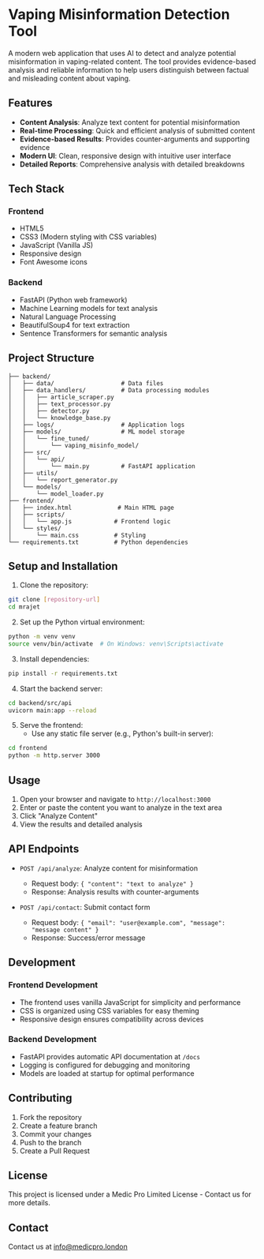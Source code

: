 # Vaping Misinformation Detection Tool

A modern web application that uses AI to detect and analyze potential misinformation in vaping-related content. The tool provides evidence-based analysis and reliable information to help users distinguish between factual and misleading content about vaping.

## Features

- **Content Analysis**: Analyze text content for potential misinformation
- **Real-time Processing**: Quick and efficient analysis of submitted content
- **Evidence-based Results**: Provides counter-arguments and supporting evidence
- **Modern UI**: Clean, responsive design with intuitive user interface
- **Detailed Reports**: Comprehensive analysis with detailed breakdowns

## Tech Stack

### Frontend
- HTML5
- CSS3 (Modern styling with CSS variables)
- JavaScript (Vanilla JS)
- Responsive design
- Font Awesome icons

### Backend
- FastAPI (Python web framework)
- Machine Learning models for text analysis
- Natural Language Processing
- BeautifulSoup4 for text extraction
- Sentence Transformers for semantic analysis

## Project Structure

```
├── backend/
│   ├── data/                   # Data files
│   ├── data_handlers/          # Data processing modules
│   │   ├── article_scraper.py
│   │   ├── text_processor.py
│   │   ├── detector.py
│   │   └── knowledge_base.py
│   ├── logs/                   # Application logs
│   ├── models/                 # ML model storage
│   │   └── fine_tuned/
│   │       └── vaping_misinfo_model/
│   ├── src/
│   │   └── api/
│   │       └── main.py         # FastAPI application
│   ├── utils/
│   │   └── report_generator.py
│   └── models/
│       └── model_loader.py
├── frontend/
│   ├── index.html             # Main HTML page
│   ├── scripts/
│   │   └── app.js            # Frontend logic
│   └── styles/
│       └── main.css          # Styling
└── requirements.txt          # Python dependencies
```

## Setup and Installation

1. Clone the repository:
```bash
git clone [repository-url]
cd mrajet
```

2. Set up the Python virtual environment:
```bash
python -m venv venv
source venv/bin/activate  # On Windows: venv\Scripts\activate
```

3. Install dependencies:
```bash
pip install -r requirements.txt
```

4. Start the backend server:
```bash
cd backend/src/api
uvicorn main:app --reload
```

5. Serve the frontend:
   - Use any static file server (e.g., Python's built-in server):
```bash
cd frontend
python -m http.server 3000
```

## Usage

1. Open your browser and navigate to `http://localhost:3000`
2. Enter or paste the content you want to analyze in the text area
3. Click "Analyze Content"
4. View the results and detailed analysis

## API Endpoints

- `POST /api/analyze`: Analyze content for misinformation
  - Request body: `{ "content": "text to analyze" }`
  - Response: Analysis results with counter-arguments

- `POST /api/contact`: Submit contact form
  - Request body: `{ "email": "user@example.com", "message": "message content" }`
  - Response: Success/error message

## Development

### Frontend Development
- The frontend uses vanilla JavaScript for simplicity and performance
- CSS is organized using CSS variables for easy theming
- Responsive design ensures compatibility across devices

### Backend Development
- FastAPI provides automatic API documentation at `/docs`
- Logging is configured for debugging and monitoring
- Models are loaded at startup for optimal performance

## Contributing

1. Fork the repository
2. Create a feature branch
3. Commit your changes
4. Push to the branch
5. Create a Pull Request

## License

This project is licensed under a Medic Pro Limited License - Contact us for more details.

## Contact

Contact us at info@medicpro.london